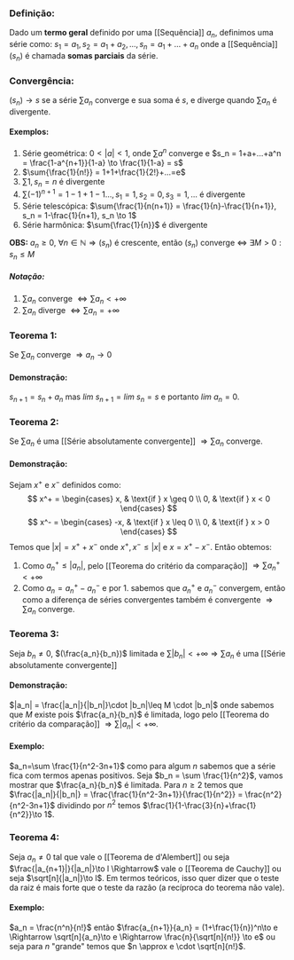 ### Definição:
Dado um **termo geral** definido por uma [[Sequência]] $a_n$, definimos uma série como: $s_1=a_1, s_2 = a_1+a_2, ..., s_n = a_1+...+a_n$ onde a [[Sequência]] $(s_n)$ é chamada **somas parciais** da série.

### Convergência:
$(s_n) \to s$ se a série $\sum{a_n}$ converge e sua soma é $s$, e diverge quando $\sum{a_n}$ é divergente.
#### Exemplos:
1. Série geométrica: $0<|a|<1$, onde $\sum a^n$ converge e $s_n = 1+a+...+a^n = \frac{1-a^{n+1}}{1-a} \to \frac{1}{1-a} = s$
2. $\sum{\frac{1}{n!}} = 1+1+\frac{1}{2!}+...=e$
3. $\sum{1}, s_n = n$ é divergente
4. $\sum(-1)^{n+1} = 1-1+1-1..., s_1 = 1, s_2 = 0, s_3 = 1, ...$ é divergente
5. Série telescópica: $\sum{\frac{1}{n(n+1)} = \frac{1}{n}-\frac{1}{n+1}}, s_n = 1-\frac{1}{n+1}, s_n \to 1$ 
6. Série harmônica: $\sum{\frac{1}{n}}$ é divergente

**OBS:**
$a_n\geq 0, \ \forall n \in \mathbb{N} \Rightarrow (s_n)$ é crescente, então $(s_n)$ converge $\iff \ \exists M>0: s_n\leq M$
##### Notação:
1. $\sum a_n$ converge $\iff \sum a_n < +\infty$
2. $\sum a_n$ diverge $\iff \sum a_n = +\infty$

### Teorema 1:
Se $\sum a_n$ converge $\Rightarrow a_n \to 0$
#### Demonstração:
$s_{n+1} = s_n + a_n$ mas $lim \ s_{n+1} = lim \ s_n = s$ e portanto $lim \ a_n = 0$.

### Teorema 2:
Se $\sum a_n$ é uma [[Série absolutamente convergente]] $\Rightarrow \sum a_n$ converge.
#### Demonstração:
Sejam $x^+$ e $x^-$ definidos como:
$$
x^+ = \begin{cases}
x, & \text{if } x \geq 0 \\
0, & \text{if } x < 0
\end{cases}
$$
$$
x^- = \begin{cases}
-x, & \text{if } x \leq 0 \\
0, & \text{if } x > 0
\end{cases}
$$
Temos que $|x| = x^+ + x^-$ onde $x^+, x^- \leq |x|$ e $x = x^+-x^-$. Então obtemos:

1. Como $a_n^+\leq|a_n|$, pelo [[Teorema do critério da comparação]] $\Rightarrow \sum a_n^+<+\infty$
2. Como $a_n = a_n^+ - a_n^-$ e por 1. sabemos que $a_n^+$ e $a_n^-$ convergem, então como a diferença de séries convergentes também é convergente $\Rightarrow \sum a_n$ converge.

### Teorema 3:
Seja $b_n \neq 0$, $(\frac{a_n}{b_n})$ limitada e $\sum |b_n| <+\infty \Rightarrow \sum a_n$ é uma [[Série absolutamente convergente]]
#### Demonstração:
$|a_n| = \frac{|a_n|}{|b_n|}\cdot |b_n|\leq M \cdot |b_n|$ onde sabemos que $M$ existe pois $\frac{a_n}{b_n}$ é limitada, logo pelo [[Teorema do critério da comparação]] $\Rightarrow \sum|a_n|<+\infty$.

#### Exemplo:
$a_n=\sum \frac{1}{n^2-3n+1}$ como para algum $n$ sabemos que a série fica com termos apenas positivos. Seja $b_n = \sum \frac{1}{n^2}$, vamos mostrar que $\frac{a_n}{b_n}$ é limitada.
Para $n\geq 2$ temos que $\frac{|a_n|}{|b_n|} = \frac{\frac{1}{n^2-3n+1}}{\frac{1}{n^2}} = \frac{n^2}{n^2-3n+1}$ dividindo por $n^2$ temos $\frac{1}{1-\frac{3}{n}+\frac{1}{n^2}}\to 1$.

### Teorema 4:
Seja $a_n \neq 0$ tal que vale o [[Teorema de d'Alembert]] ou seja $\frac{|a_{n+1}|}{|a_n|}\to l \Rightarrow$ vale o [[Teorema de Cauchy]] ou seja $\sqrt[n]{|a_n|}\to l$. Em termos teóricos, isso quer dizer que o teste da raiz é mais forte que o teste da razão (a recíproca do teorema não vale).

#### Exemplo:
$a_n = \frac{n^n}{n!}$ então $\frac{a_{n+1}}{a_n} = (1+\frac{1}{n})^n\to e \Rightarrow \sqrt[n]{a_n}\to e \Rightarrow \frac{n}{\sqrt[n]{n!}} \to e$ ou seja para $n$ "grande" temos que $n \approx e \cdot \sqrt[n]{n!}$. 
